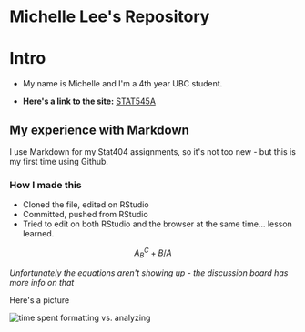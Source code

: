 Michelle Lee's Repository
==========================
# Intro

* My name is Michelle and I'm a 4th year UBC student. 

* **Here's a link to the site:** [STAT545A](http://stat545-ubc.github.io/hw01_edit-README.html)

## My experience with Markdown

I use Markdown for my Stat404 assignments, so it's not too new - but this is my first time using Github.

### How I made this

* Cloned the file, edited on RStudio
* Committed, pushed from RStudio
* Tried to edit on both RStudio and the browser at the same time... lesson learned. 

$$ A_B^C + B/A $$

*Unfortunately the equations aren't showing up - the discussion board has more info on that*


Here's a picture




![time spent formatting vs. analyzing](http://fosslien.com/analyst/seven.png)